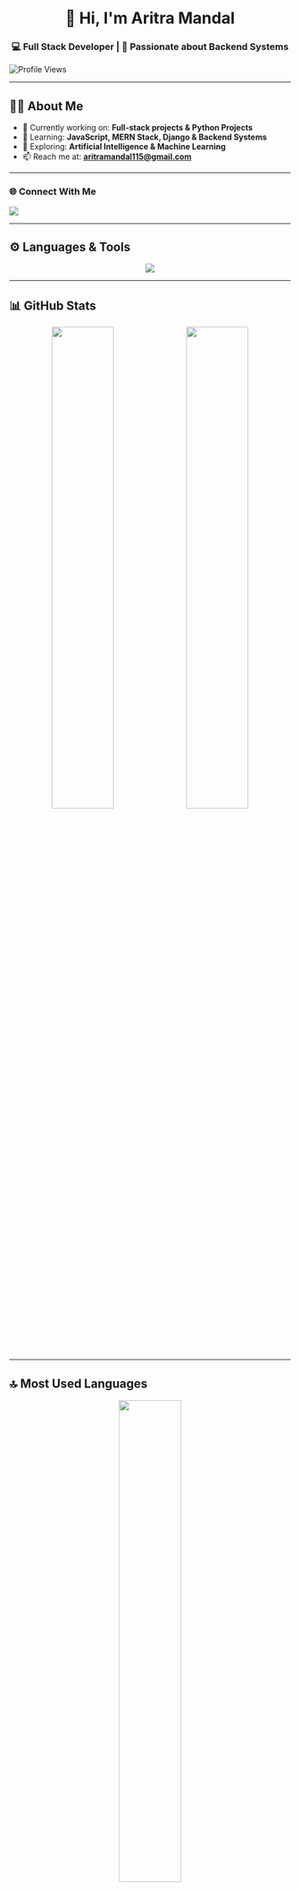 <!-- GitHub Profile README for aritracoder-435 -->

<h1 align="center">👋 Hi, I'm Aritra Mandal</h1>
<h3 align="center">💻 Full Stack Developer | 🚀 Passionate about Backend Systems</h3>

<p align="left">
  <img src="https://komarev.com/ghpvc/?username=aritracoder-435&label=Profile%20views&color=0e75b6&style=flat&cache_seconds=60" alt="Profile Views" />
</p>

---

## 👨‍💻 About Me

- 🔭 Currently working on: **Full-stack projects & Python Projects**
- 🌱 Learning: **JavaScript, MERN Stack, Django & Backend Systems**
- 🧠 Exploring: **Artificial Intelligence & Machine Learning**
- 📫 Reach me at: **aritramandal115@gmail.com**

---

### 🌐 Connect With Me

<p align="left">
  <a href="https://linkedin.com/in/aritramandal" target="_blank">
    <img src="https://img.shields.io/badge/-LinkedIn-0077B5?style=flat&logo=linkedin&logoColor=white" />
  </a>
</p>

---

## ⚙️ Languages & Tools

<p align="center">
  <img src="https://skillicons.dev/icons?i=c,cpp,html,css,js,python,mysql,git" />
</p>

---

## 📊 GitHub Stats

<p align="center">
  <img src="https://github-readme-stats.vercel.app/api?username=aritracoder-435&show_icons=true&theme=tokyonight&cache_seconds=60" width="47%" />
  <img src="https://github-readme-streak-stats.herokuapp.com?user=aritracoder-435&theme=tokyonight&cache_seconds=60" width="47%" />
</p>

---

## 🔝 Most Used Languages

<p align="center">
  <img src="https://github-readme-stats.vercel.app/api/top-langs/?username=aritracoder-435&layout=compact&theme=tokyonight&cache_seconds=60" width="47%" />
</p>

---

## 🚀 Projects

<p align="left">
  <a href="https://github.com/aritracoder-435/BANK-SYSTEM">
    <img align="center" src="https://github-readme-stats.vercel.app/api/pin/?username=aritracoder-435&repo=BANK-SYSTEM&theme=tokyonight&cache_seconds=60" />
  </a>
</p>

<p align="left">
  <a href="https://github.com/aritracoder-435/The_project">
    <img align="center" src="https://github-readme-stats.vercel.app/api/pin/?username=aritracoder-435&repo=The_project&theme=tokyonight&cache_seconds=60" />
  </a>
</p>

